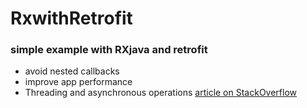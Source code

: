 # RxwithRetrofit
### simple example with RXjava and retrofit 
* avoid nested callbacks
* improve app performance 
* Threading and asynchronous operations
[article on StackOverflow](https://stackoverflow.com/a/42221483)
